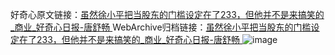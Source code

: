 好奇心原文链接：[虽然徐小平把当股东的门槛设定在了233，但他并不是来搞笑的_商业_好奇心日报-唐舒畅 ](https://www.qdaily.com/articles/11236.html)
WebArchive归档链接：[虽然徐小平把当股东的门槛设定在了233，但他并不是来搞笑的_商业_好奇心日报-唐舒畅 ](http://web.archive.org/web/20190623164032/https://www.qdaily.com/articles/11236.html)
![image](http://ww3.sinaimg.cn/large/007d5XDply1g3wgokbtf7j30u037a7wh)